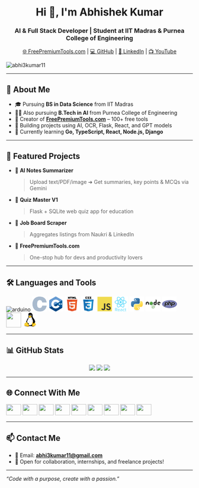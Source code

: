 <h1 align="center">Hi 👋, I'm Abhishek Kumar</h1>
<h3 align="center">AI & Full Stack Developer | Student at IIT Madras & Purnea College of Engineering</h3>

<p align="center">
  <a href="https://freepremiumtools.com" target="_blank">🌐 FreePremiumTools.com</a> |
  <a href="https://github.com/abhi3kumar11">💻 GitHub</a> |
  <a href="https://www.linkedin.com/in/abhi3kumar11/">🔗 LinkedIn</a> |
  <a href="https://www.youtube.com/@rjlusifer">📺 YouTube</a>
</p>

<p align="left"> <img src="https://komarev.com/ghpvc/?username=abhi3kumar11&label=Profile%20views&color=0e75b6&style=flat" alt="abhi3kumar11" /> </p>

---

## 🚀 About Me

- 🎓 Pursuing **BS in Data Science** from IIT Madras  
- 🧑‍🎓 Also pursuing **B.Tech in AI** from Purnea College of Engineering  
- 🔧 Creator of **[FreePremiumTools.com](https://www.freepremiumtools.com/)** – 100+ free tools  
- 🧠 Building projects using AI, OCR, Flask, React, and GPT models  
- 🌱 Currently learning **Go, TypeScript, React, Node.js, Django**  

---

## 📂 Featured Projects

- 🧠 **AI Notes Summarizer**  
  > Upload text/PDF/image ➜ Get summaries, key points & MCQs via Gemini 
- 🧪 **Quiz Master V1**  
  > Flask + SQLite web quiz app for education  
- 💼 **Job Board Scraper**  
  > Aggregates listings from Naukri & LinkedIn  
- 🔧 **FreePremiumTools.com**  
  > One-stop hub for devs and productivity lovers  

---

## 🛠️ Languages and Tools

<p align="left">
  <img src="https://cdn.worldvectorlogo.com/logos/arduino-1.svg" alt="arduino" width="40" height="40"/>
  <img src="https://raw.githubusercontent.com/devicons/devicon/master/icons/c/c-original.svg" width="40" height="40"/>
  <img src="https://raw.githubusercontent.com/devicons/devicon/master/icons/cplusplus/cplusplus-original.svg" width="40" height="40"/>
  <img src="https://raw.githubusercontent.com/devicons/devicon/master/icons/html5/html5-original-wordmark.svg" width="40" height="40"/>
  <img src="https://raw.githubusercontent.com/devicons/devicon/master/icons/css3/css3-original-wordmark.svg" width="40" height="40"/>
  <img src="https://raw.githubusercontent.com/devicons/devicon/master/icons/javascript/javascript-original.svg" width="40" height="40"/>
  <img src="https://raw.githubusercontent.com/devicons/devicon/master/icons/react/react-original-wordmark.svg" width="40" height="40"/>
  <img src="https://raw.githubusercontent.com/devicons/devicon/master/icons/python/python-original.svg" width="40" height="40"/>
  <img src="https://raw.githubusercontent.com/devicons/devicon/master/icons/nodejs/nodejs-original-wordmark.svg" width="40" height="40"/>
  <img src="https://raw.githubusercontent.com/devicons/devicon/master/icons/php/php-original.svg" width="40" height="40"/>
  <img src="https://www.vectorlogo.zone/logos/git-scm/git-scm-icon.svg" width="40" height="40"/>
  <img src="https://raw.githubusercontent.com/devicons/devicon/master/icons/linux/linux-original.svg" width="40" height="40"/>
</p>

---

## 📊 GitHub Stats

<p align="center">
  <img src="https://github-readme-stats.vercel.app/api?username=abhi3kumar11&show_icons=true&theme=tokyonight" />
  <img src="https://github-readme-streak-stats.herokuapp.com/?user=abhi3kumar11&theme=tokyonight" />
  <img src="https://github-readme-stats.vercel.app/api/top-langs/?username=abhi3kumar11&layout=compact&theme=tokyonight" />
</p>

---

## 🌐 Connect With Me

<p align="left">
  <a href="https://linkedin.com/in/abhi3kumar11" target="blank"><img src="https://raw.githubusercontent.com/rahuldkjain/github-profile-readme-generator/master/src/images/icons/Social/linked-in-alt.svg" height="30" width="40" /></a>
  <a href="https://stackoverflow.com/users/23664064" target="blank"><img src="https://raw.githubusercontent.com/rahuldkjain/github-profile-readme-generator/master/src/images/icons/Social/stack-overflow.svg" height="30" width="40" /></a>
  <a href="https://instagram.com/abhi3kumar11" target="blank"><img src="https://raw.githubusercontent.com/rahuldkjain/github-profile-readme-generator/master/src/images/icons/Social/instagram.svg" height="30" width="40" /></a>
  <a href="https://www.codechef.com/users/abhi3kumar11" target="blank"><img src="https://cdn.jsdelivr.net/npm/simple-icons@3.1.0/icons/codechef.svg" height="30" width="40" /></a>
  <a href="https://www.hackerrank.com/abhi3kumar11" target="blank"><img src="https://raw.githubusercontent.com/rahuldkjain/github-profile-readme-generator/master/src/images/icons/Social/hackerrank.svg" height="30" width="40" /></a>
  <a href="https://www.leetcode.com/abhi3kumar11" target="blank"><img src="https://raw.githubusercontent.com/rahuldkjain/github-profile-readme-generator/master/src/images/icons/Social/leet-code.svg" height="30" width="40" /></a>
  <a href="https://www.hackerearth.com/@abhi3kumar11" target="blank"><img src="https://raw.githubusercontent.com/rahuldkjain/github-profile-readme-generator/master/src/images/icons/Social/hackerearth.svg" height="30" width="40" /></a>
  <a href="https://auth.geeksforgeeks.org/user/abhi3kumar11" target="blank"><img src="https://raw.githubusercontent.com/rahuldkjain/github-profile-readme-generator/master/src/images/icons/Social/geeks-for-geeks.svg" height="30" width="40" /></a>
  <a href="https://www.topcoder.com/members/abhi3kumar11" target="blank"><img src="https://raw.githubusercontent.com/rahuldkjain/github-profile-readme-generator/master/src/images/icons/Social/topcoder.svg" height="30" width="40" /></a>
</p>

---

## 📫 Contact Me

- 📧 Email: **abhi3kumar11@gmail.com**
- 💬 Open for collaboration, internships, and freelance projects!

---

_“Code with a purpose, create with a passion.”_
